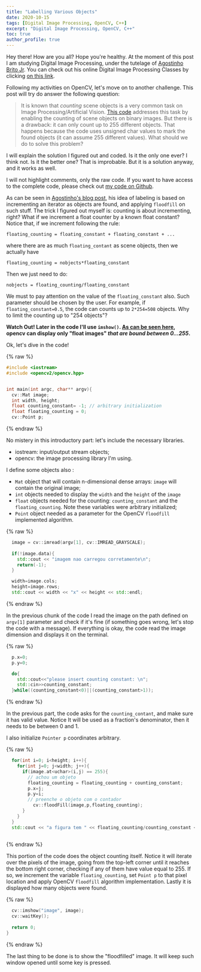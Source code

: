 ```yaml
---
title: "Labelling Various Objects"
date: 2020-10-15
tags: [Digital Image Processing, OpenCV, C++]
excerpt: "Digital Image Processing, OpenCV, C++"
toc: true
author_profile: true
---
```


Hey there! How are you all? Hope you're healthy. 
At the moment of this post I am studying Digital Image Processing, under the tutelage of [Agostinho Brito Jr](https://agostinhobritojr.github.io/). You can check out his online Digital Image Processing Classes by clicking [on this link](https://www.youtube.com/playlist?list=PLWWAoQUirHNruwCBxOgBhHKXdf7et_rAO).

Following my activities on OpenCV, let's move on to another challenge. This post will try do answer the following question:

> It is known that _counting_ scene objects is a very common task on Image Processing/Artificial Vision. [This code](https://agostinhobritojr.github.io/tutorial/pdi/#exa_labeling) addresses this task by enabling the counting of scene objects on binary images. But there is a drawback: it can only count up to 255 different objects. That happens because the code uses unsigned char values to mark the found objects (it can assume 255 different values). What should we do to solve this problem?

I will explain the solution I figured out and coded. Is it the only one ever? I think not. Is it the better one? That is improbable. But it is a solution anyway, and it works as well.

I will not highlight comments, only the raw code. If you want to have access to the complete code, please check out [my code on Github](https://github.com/mtxslv/dca0445_dip/blob/master/exercises/labeling_for_more_objects.cpp).


As can be seen in [Agostinho's blog post](https://agostinhobritojr.github.io/tutorial/pdi/#_descri%C3%A7%C3%A3o_do_programa_labeling_cpp), his idea of labeling is based on incrementing an iterator as objects are found, and applying ```floodfill``` on such stuff. The trick I figured out myself is: counting is about incrementing, right? What if we increment a float counter by a known float constant? Notice that, if we increment following the rule: 

```
floating_counting = floating_constant + floating_constant + ...
```

where there are as much ```floating_contant``` as scene objects, then we actually have

```
floating_counting = nobjects*floating_constant
```

Then we just need to do:

```
nobjects = floating_counting/floating_constant
```

We must to pay attention on the value of the ```floating_constant``` also. Such parameter should be chosen by the user. For example, if ```floating_constant=0.5```, the code can counts up to ```2*254=508``` objects. Why to limit the counting up to "254 objects"?

**Watch Out! Later in the code I'll use ```imshow()```. [As can be seen here](https://answers.opencv.org/question/83562/why-pixels-can-have-float-values/), opencv can display only "float images" _that are bound between 0...255_.**

Ok, let's dive in the code!

{% raw %}
```cpp
#include <iostream>
#include <opencv2/opencv.hpp>


int main(int argc, char** argv){
  cv::Mat image;
  int width, height;
  float counting_constant= -1; // arbitrary initialization 
  float floating_counting = 0;   
  cv::Point p;  
```
{% endraw %}

No mistery in this introductory part: let's include the necessary libraries.

* iostream: input/output stream objects;
* opencv: the image processing library I'm using.

I define some objects also :
* ```Mat``` object that will contain n-dimensional dense arrays: ```image``` will contain the original image;
* ```int``` objects needed to display the ```width``` and the ```height``` of the ```image```
* ```float``` objects needed for the counting: ```counting_constant``` and the ```floating_counting```. Note these variables were arbitrary initialized;
* ```Point``` object needed as a parameter for the OpenCV ```floodfill``` implemented algorithm. 

{% raw %}
```cpp
  image = cv::imread(argv[1], cv::IMREAD_GRAYSCALE);
  
  if(!image.data){
    std::cout << "imagem nao carregou corretamente\n";
    return(-1);
  }

  width=image.cols;
  height=image.rows;
  std::cout << width << "x" << height << std::endl;
```
{% endraw %}

In the previous chunk of the code I read the image on the path defined on ```argv[1]``` parameter and check if it's fine (if something goes wrong, let's stop the code with a message). If everything is okay, the code read the image dimension and displays it on the terminal. 

{% raw %}
```cpp
  p.x=0;
  p.y=0;

  do{
    std::cout<<"please insert counting constant: \n";
    std::cin>>counting_constant;
  }while((counting_constant<0)||(counting_constant>1));
```
{% endraw %}

In the previous part, the code asks for the ```counting_contant```, and make sure it has valid value. Notice It will be used as a fraction's denominator, then it needs to be between 0 and 1.

I also initialize ```Pointer p``` coordinates arbitrary.

{% raw %}
```cpp
  for(int i=0; i<height; i++){
    for(int j=0; j<width; j++){
      if(image.at<uchar>(i,j) == 255){
        // achou um objeto
        floating_counting = floating_counting + counting_constant;
        p.x=j;
        p.y=i;
  		// preenche o objeto com o contador
		  cv::floodFill(image,p,floating_counting);
      }
    }
  }
  std::cout << "a figura tem " << floating_counting/counting_constant << " bolhas\n";
  
```
{% endraw %}

This portion of the code does the object counting itself. Notice it will iterate over the pixels of the image, going from the top-left corner until it reaches the bottom right corner, checking if any of them have value equal to 255. If so,  we increment the variable ```floating_counting```, set ```Point p``` to that pixel location and apply OpenCV ```floodfill``` algorithm implementation. Lastly it is displayed how many objects were found.

{% raw %}
```cpp
  cv::imshow("image", image);
  cv::waitKey();
  
  return 0;
}
```
{% endraw %}

The last thing to be done is to show the "floodfilled" image. It will keep such window opened until some key is pressed.